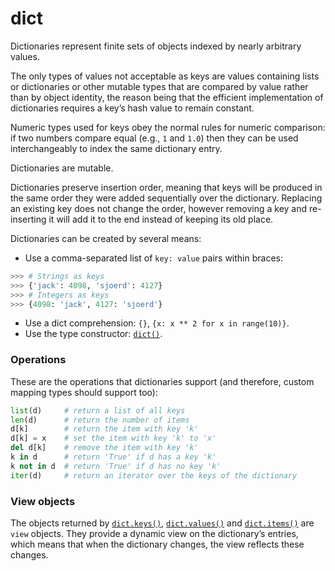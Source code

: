# dict

Dictionaries represent finite sets of objects indexed by nearly arbitrary values.

The only types of values not acceptable as keys are values containing lists or dictionaries or other mutable types that are compared by value rather than by object identity, the reason being that the efficient implementation of dictionaries requires a key’s hash value to remain constant.

Numeric types used for keys obey the normal rules for numeric comparison: if two numbers compare equal (e.g., `1` and `1.0`) then they can be used interchangeably to index the same dictionary entry.

Dictionaries are mutable.

Dictionaries preserve insertion order, meaning that keys will be produced in the same order they were added sequentially over the dictionary. Replacing an existing key does not change the order, however removing a key and re-inserting it will add it to the end instead of keeping its old place.

Dictionaries can be created by several means:

- Use a comma-separated list of `key: value` pairs within braces:
```python
>>> # Strings as keys
>>> {'jack': 4098, 'sjoerd': 4127}
>>> # Integers as keys
>>> {4098: 'jack', 4127: 'sjoerd'}
```
- Use a dict comprehension: `{}`, `{x: x ** 2 for x in range(10)}`.
- Use the type constructor: [`dict()`](/built-in-functions/dict.md).

### Operations

These are the operations that dictionaries support (and therefore, custom mapping types should support too):

```python
list(d)     # return a list of all keys
len(d)      # return the number of items
d[k]        # return the item with key 'k'
d[k] = x    # set the item with key 'k' to 'x'
del d[k]    # remove the item with key 'k'
k in d      # return 'True' if d has a key 'k'
k not in d  # return 'True' if d has no key 'k'
iter(d)     # return an iterator over the keys of the dictionary
```

### View objects

The objects returned by [`dict.keys()`](/built-in-types/dict/dict.keys.md), [`dict.values()`](/built-in-types/dict/dict.values.md) and [`dict.items()`](/built-in-types/dict/dict.items.md) are `view` objects. They provide a dynamic view on the dictionary’s entries, which means that when the dictionary changes, the view reflects these changes.
